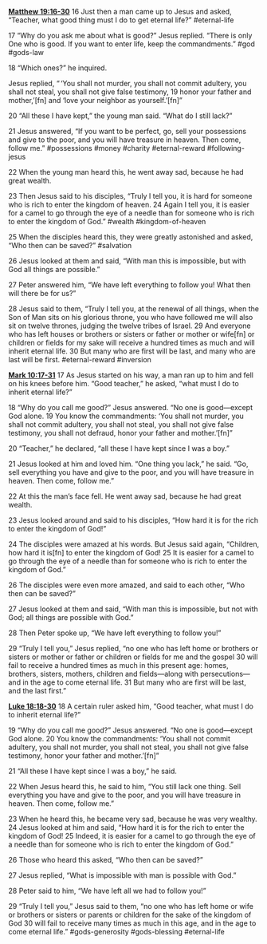 **[Matthew 19:16-30](http://www.blueletterbible.org/search/preSearch.cfm?Criteria=Matthew+19.16-30&t=NIV)**
16 Just then a man came up to Jesus and asked, “Teacher, what good thing must I do to get eternal life?” #eternal-life 

17 “Why do you ask me about what is good?” Jesus replied. “There is only One who is good. If you want to enter life, keep the commandments.” #god #gods-law 

18 “Which ones?” he inquired.

Jesus replied, “ ‘You shall not murder, you shall not commit adultery, you shall not steal, you shall not give false testimony, 19 honor your father and mother,’[fn] and ‘love your neighbor as yourself.’[fn]”

20 “All these I have kept,” the young man said. “What do I still lack?”

21 Jesus answered, “If you want to be perfect, go, sell your possessions and give to the poor, and you will have treasure in heaven. Then come, follow me.” #possessions #money #charity #eternal-reward #following-jesus

22 When the young man heard this, he went away sad, because he had great wealth. 

23 Then Jesus said to his disciples, “Truly I tell you, it is hard for someone who is rich to enter the kingdom of heaven. 24 Again I tell you, it is easier for a camel to go through the eye of a needle than for someone who is rich to enter the kingdom of God.” #wealth #kingdom-of-heaven 

25 When the disciples heard this, they were greatly astonished and asked, “Who then can be saved?” #salvation 

26 Jesus looked at them and said, “With man this is impossible, but with God all things are possible.”

27 Peter answered him, “We have left everything to follow you! What then will there be for us?”

28 Jesus said to them, “Truly I tell you, at the renewal of all things, when the Son of Man sits on his glorious throne, you who have followed me will also sit on twelve thrones, judging the twelve tribes of Israel. 29 And everyone who has left houses or brothers or sisters or father or mother or wife[fn] or children or fields for my sake will receive a hundred times as much and will inherit eternal life. 30 But many who are first will be last, and many who are last will be first. #eternal-reward #inversion 

**[Mark 10:17-31](http://www.blueletterbible.org/search/preSearch.cfm?Criteria=Mark+10.17-31&t=NIV)**
17 As Jesus started on his way, a man ran up to him and fell on his knees before him. “Good teacher,” he asked, “what must I do to inherit eternal life?”

18 “Why do you call me good?” Jesus answered. “No one is good—except God alone. 19 You know the commandments: ‘You shall not murder, you shall not commit adultery, you shall not steal, you shall not give false testimony, you shall not defraud, honor your father and mother.’[fn]”

20 “Teacher,” he declared, “all these I have kept since I was a boy.”

21 Jesus looked at him and loved him. “One thing you lack,” he said. “Go, sell everything you have and give to the poor, and you will have treasure in heaven. Then come, follow me.”

22 At this the man’s face fell. He went away sad, because he had great wealth.

23 Jesus looked around and said to his disciples, “How hard it is for the rich to enter the kingdom of God!”

24 The disciples were amazed at his words. But Jesus said again, “Children, how hard it is[fn] to enter the kingdom of God! 25 It is easier for a camel to go through the eye of a needle than for someone who is rich to enter the kingdom of God.”

26 The disciples were even more amazed, and said to each other, “Who then can be saved?”

27 Jesus looked at them and said, “With man this is impossible, but not with God; all things are possible with God.”

28 Then Peter spoke up, “We have left everything to follow you!”

29 “Truly I tell you,” Jesus replied, “no one who has left home or brothers or sisters or mother or father or children or fields for me and the gospel 30 will fail to receive a hundred times as much in this present age: homes, brothers, sisters, mothers, children and fields—along with persecutions—and in the age to come eternal life. 31 But many who are first will be last, and the last first.”

**[Luke 18:18-30](http://www.blueletterbible.org/search/preSearch.cfm?Criteria=Luke+18.18-30&t=NIV)**
18 A certain ruler asked him, “Good teacher, what must I do to inherit eternal life?”

19 “Why do you call me good?” Jesus answered. “No one is good—except God alone. 20 You know the commandments: ‘You shall not commit adultery, you shall not murder, you shall not steal, you shall not give false testimony, honor your father and mother.’[fn]”

21 “All these I have kept since I was a boy,” he said.

22 When Jesus heard this, he said to him, “You still lack one thing. Sell everything you have and give to the poor, and you will have treasure in heaven. Then come, follow me.”

23 When he heard this, he became very sad, because he was very wealthy. 24 Jesus looked at him and said, “How hard it is for the rich to enter the kingdom of God! 25 Indeed, it is easier for a camel to go through the eye of a needle than for someone who is rich to enter the kingdom of God.”

26 Those who heard this asked, “Who then can be saved?”

27 Jesus replied, “What is impossible with man is possible with God.”

28 Peter said to him, “We have left all we had to follow you!”

29 “Truly I tell you,” Jesus said to them, “no one who has left home or wife or brothers or sisters or parents or children for the sake of the kingdom of God 30 will fail to receive many times as much in this age, and in the age to come eternal life.” #gods-generosity #gods-blessing #eternal-life 